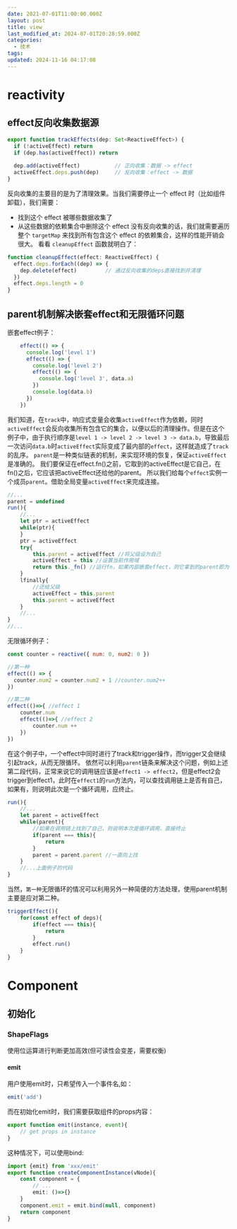```yaml
---
date: 2021-07-01T11:00:00.000Z
layout: post
title: view
last_modified_at: 2024-07-01T20:28:59.000Z
categories:
  - 技术
tags: 
updated: 2024-11-16 04:17:08
---
```


# reactivity
## effect反向收集数据源
```javascript
export function trackEffects(dep: Set<ReactiveEffect>) {
  if (!activeEffect) return
  if (dep.has(activeEffect)) return
  
  dep.add(activeEffect)           // 正向收集：数据 -> effect
  activeEffect.deps.push(dep)     // 反向收集：effect -> 数据
}
```
反向收集的主要目的是为了清理效果。当我们需要停止一个 effect 时（比如组件卸载），我们需要：
- 找到这个 effect 被哪些数据收集了
- 从这些数据的依赖集合中删除这个 effect
没有反向收集的话，我们就需要遍历整个 `targetMap` 来找到所有包含这个 effect 的依赖集合，这样的性能开销会很大。
看看 `cleanupEffect` 函数就明白了：
```javascript
function cleanupEffect(effect: ReactiveEffect) {
  effect.deps.forEach((dep) => {
    dep.delete(effect)         // 通过反向收集的deps直接找到并清理
  })
  effect.deps.length = 0
}
```

## parent机制解决嵌套effect和无限循环问题
嵌套effect例子：
```javascript
    effect(() => {
      console.log('level 1')
      effect(() => {
        console.log('level 2')
        effect(() => {
          console.log('level 3', data.a)
        })
        console.log(data.b)
      })
    })
```
我们知道，在`track`中，响应式变量会收集`activeEffect`作为依赖，同时`activeEffect`会反向收集所有包含它的集合，以便以后的清理操作。但是在这个例子中，由于执行顺序是`level 1 -> level 2 -> level 3 -> data.b`，导致最后一次访问`data.b`时`activeEffect`实际变成了最内部的`effect`，这样就造成了`track`的乱序。
`parent`是一种类似链表的机制，来实现环境的恢复，保证`activeEffect`是准确的。
我们要保证在effect.fn()之前，它取到的activeEffect是它自己，在fn()之后，它应该把activeEffect还给他的parent。
所以我们给每个`effect`实例一个成员`parent`。借助全局变量`activeEffect`来完成连接。
```javascript
//...
parent = undefined
run(){
	//...
	let ptr = activeEffect
	while(ptr){
	}
	ptr = activeEffect
	try{
		this.parent = activeEffect //将父级设为自己
		activeEffect = this //设置当前作用域
		return this._fn() //运行fn，如果内部嵌套effect，则它拿到的parent即为目前的effect
	}
	lfinally{
		//还给父级
		activeEffect = this.parent
		this.parent = activeEffect
	}
	//...
}
//...
```

无限循环例子：
```javascript
const counter = reactive({ num: 0, num2: 0 })

//第一种
effect(() => {              
  counter.num2 = counter.num2 + 1 //counter.num2++
})

//第二种
effect(()=>{ //effect 1
	counter.num
	effect(()=>{ //effect 2
		counter.num ++
	})
})
```
在这个例子中，一个effect中同时进行了track和trigger操作，而trigger又会继续引起track，从而无限循环。
依然可以利用`parent`链条来解决这个问题，例如上述第二段代码，正常来说它的调用链应该是`effect1 -> effect2`，但是effect2会trigger到effect1，此时在`effect1`的`run`方法内，可以查找调用链上是否有自己，如果有，则说明此次是一个循环调用，应终止。
```javascript
run(){
	//...
	let parent = activeEffect
	while(parent){
		//如果在调用链上找到了自己，则说明本次是循环调用，直接终止
		if(parent === this){
			return
		}
		parent = parent.parent //一直向上找
	}
	//...上面例子的代码
}
```
当然，`第一种`无限循环的情况可以利用另外一种简便的方法处理，使用parent机制主要是应对第二种。
```javascript
triggerEffect(){
	for(const effect of deps){
		if(effect === this){
			return
		}
		effect.run()
	}
}
```
# Component
## 初始化
### ShapeFlags
使用位运算进行判断更加高效(但可读性会变差，需要权衡)

#### emit
用户使用emit时，只希望传入一个事件名,如：
```typescript
emit('add')
```

而在初始化emit时，我们需要获取组件的props内容：
```typescript
export function emit(instance, event){
	// get props in instance
}
```

这种情况下，可以使用bind:
```typescript
import {emit} from 'xxx/emit'
export function createComponentInstance(vNode){
	const component = {
		// ...
		emit: ()=>{}	
	}
	component.emit = emit.bind(null, component)
	return component
}
```